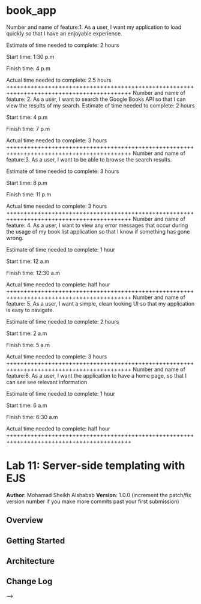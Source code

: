 # book_app

Number and name of feature:1. As a user, I want my application to load quickly so that I have an enjoyable experience.

Estimate of time needed to complete: 2 hours

Start time: 1:30 p.m

Finish time: 4 p.m

Actual time needed to complete: 2.5 hours
++++++++++++++++++++++++++++++++++++++++++++++++++++++++++++++++++++++++++++++++++++++++++
Number and name of feature: 2. As a user, I want to search the Google Books API so that I can view the results of my search.
Estimate of time needed to complete: 2 hours

Start time: 4 p.m

Finish time: 7 p.m

Actual time needed to complete: 3 hours 
++++++++++++++++++++++++++++++++++++++++++++++++++++++++++++++++++++++++++++++++++++++++++
Number and name of feature:3. As a user, I want to be able to browse the search results.

Estimate of time needed to complete: 3 hours

Start time: 8 p.m

Finish time: 11 p.m

Actual time needed to complete: 3 hours
++++++++++++++++++++++++++++++++++++++++++++++++++++++++++++++++++++++++++++++++++++++++++
Number and name of feature: 4. As a user, I want to view any error messages that occur during the usage of my book list application so that I know if something has gone wrong.

Estimate of time needed to complete: 1 hour

Start time: 12 a.m

Finish time: 12:30 a.m

Actual time needed to complete: half hour
++++++++++++++++++++++++++++++++++++++++++++++++++++++++++++++++++++++++++++++++++++++++++
Number and name of feature: 5. As a user, I want a simple, clean looking UI so that my application is easy to navigate.

Estimate of time needed to complete: 2 hours

Start time: 2 a.m

Finish time: 5 a.m

Actual time needed to complete: 3 hours
++++++++++++++++++++++++++++++++++++++++++++++++++++++++++++++++++++++++++++++++++++++++++
Number and name of feature:6. As a user, I want the application to have a home page, so that I can see see relevant information

Estimate of time needed to complete: 1 hour

Start time: 6 a.m

Finish time: 6:30 a.m

Actual time needed to complete: half hour
++++++++++++++++++++++++++++++++++++++++++++++++++++++++++++++++++++++++++++++++++++++++++

# Lab 11: Server-side templating with EJS

**Author**: Mohamad Sheikh Alshabab
**Version**: 1.0.0 (increment the patch/fix version number if you make more commits past your first submission)

## Overview
<!-- Provide a high level overview of what this application is and why you are building it, beyond the fact that it's an assignment for a Code 301 class. (i.e. What's your problem domain?) -->

## Getting Started
<!-- What are the steps that a user must take in order to build this app on their own machine and get it running? -->

## Architecture
<!-- Provide a detailed description of the application design. What technologies (languages, libraries, etc) you're using, and any other relevant design information. -->

## Change Log
<!-- Use this area to document the iterative changes made to your application as each feature is successfully implemented. Use time stamps. Here's an examples:

01-01-2001 4:59pm - Application now has a fully-functional express server, with GET and POST routes for the book resource.

## Credits and Collaborations
<!-- Give credit (and a link) to other people or resources that helped you build this application. -->
-->